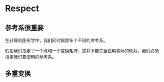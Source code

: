# Respect

## 参考系很重要

在计算机图形学中，我们同时跟踪多个不同的参考系。

假设我们指定了一个点和一个变换矩阵，这并不能完全说明实际的映射。我们必须指定我们要使用的参考系。

## 多重变换
